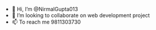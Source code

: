 - 👋 Hi, I’m @NirmalGupta013
- 💞️ I’m looking to collaborate on web development project
- 📫 To reach me 9811303730

<!---
NirmalGupta01/NirmalGupta01 is a ✨ special ✨ repository because its `README.md` (this file) appears on your GitHub profile.
You can click the Preview link to take a look at your changes.
--->
